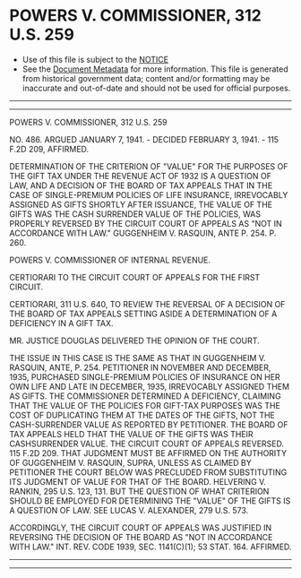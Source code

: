 ---
---

# POWERS V. COMMISSIONER, 312 U.S. 259

* Use of this file is subject to the [NOTICE](https://github.com/publicdocs/notice/blob/master/NOTICE)
* See the [Document Metadata](../../../) for more information.
  This file is generated from historical government data; content and/or formatting may be inaccurate and out-of-date and should not be used for official purposes.

----------
----------

POWERS V. COMMISSIONER, 312 U.S. 259

NO. 486.  ARGUED JANUARY 7, 1941.  - DECIDED FEBRUARY 3, 1941.  - 115 F.2D 209, AFFIRMED.

DETERMINATION OF THE CRITERION OF "VALUE" FOR THE PURPOSES OF THE GIFT TAX UNDER THE REVENUE ACT OF 1932 IS A QUESTION OF LAW, AND A DECISION OF THE BOARD OF TAX APPEALS THAT IN THE CASE OF SINGLE-PREMIUM POLICIES OF LIFE INSURANCE, IRREVOCABLY ASSIGNED AS GIFTS SHORTLY AFTER ISSUANCE, THE VALUE OF THE GIFTS WAS THE CASH SURRENDER VALUE OF THE POLICIES, WAS PROPERLY REVERSED BY THE CIRCUIT COURT OF APPEALS AS "NOT IN ACCORDANCE WITH LAW."  GUGGENHEIM V. RASQUIN, ANTE P. 254.  P. 260.

POWERS V. COMMISSIONER OF INTERNAL REVENUE.

CERTIORARI TO THE CIRCUIT COURT OF APPEALS FOR THE FIRST CIRCUIT.

CERTIORARI, 311 U.S. 640, TO REVIEW THE REVERSAL OF A DECISION OF THE BOARD OF TAX APPEALS SETTING ASIDE A DETERMINATION OF A DEFICIENCY IN A GIFT TAX.

MR. JUSTICE DOUGLAS DELIVERED THE OPINION OF THE COURT.

THE ISSUE IN THIS CASE IS THE SAME AS THAT IN GUGGENHEIM V. RASQUIN, ANTE, P. 254.  PETITIONER IN NOVEMBER AND DECEMBER, 1935, PURCHASED SINGLE-PREMIUM POLICIES OF INSURANCE ON HER OWN LIFE AND LATE IN DECEMBER, 1935, IRREVOCABLY ASSIGNED THEM AS GIFTS.  THE COMMISSIONER DETERMINED A DEFICIENCY, CLAIMING THAT THE VALUE OF THE POLICIES FOR GIFT-TAX PURPOSES WAS THE COST OF DUPLICATING THEM AT THE DATES OF THE GIFTS, NOT THE CASH-SURRENDER VALUE AS REPORTED BY PETITIONER.  THE BOARD OF TAX APPEALS HELD THAT THE VALUE OF THE GIFTS WAS THEIR CASHSURRENDER VALUE.  THE CIRCUIT COURT OF APPEALS REVERSED.  115 F.2D 209.  THAT JUDGMENT MUST BE AFFIRMED ON THE AUTHORITY OF GUGGENHEIM V. RASQUIN, SUPRA, UNLESS AS CLAIMED BY PETITIONER THE COURT BELOW WAS PRECLUDED FROM SUBSTITUTING ITS JUDGMENT OF VALUE FOR THAT OF THE BOARD.  HELVERING V. RANKIN, 295 U.S. 123, 131.  BUT THE QUESTION OF WHAT CRITERION SHOULD BE EMPLOYED FOR DETERMINING THE "VALUE" OF THE GIFTS IS A QUESTION OF LAW.  SEE LUCAS V. ALEXANDER, 279 U.S. 573.

ACCORDINGLY, THE CIRCUIT COURT OF APPEALS WAS JUSTIFIED IN REVERSING THE DECISION OF THE BOARD AS "NOT IN ACCORDANCE WITH LAW."  INT. REV. CODE 1939, SEC. 1141(C)(1); 53 STAT. 164.  AFFIRMED.


----------
----------


